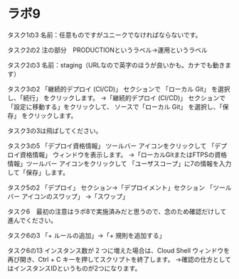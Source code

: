# ラボ9

タスク1の3
名前：任意ものですがユニークでなければならないです。

タスク2の2
注の部分　PRODUCTIONというラベル→運用というラベル

タスク2の3
名前：staging（URLなので英字のほうが良いかも。カナでも動きます）

タスク3の2
「継続的デプロイ (CI/CD)」 セクションで 「ローカル Git」 を選択し、「続行」 をクリックします。
→「継続的デプロイ (CI/CD)」 セクションで 「設定に移動する」をクリックして、
ソースで「ローカル Git」 を選択し、「保存」 をクリックします。

タスク3の3は飛ばしてください。

タスク3の5
「デプロイ資格情報」 ツールバー アイコンをクリックして 「デプロイ資格情報」 ウィンドウを表示します。
→「ローカルGitまたはFTPSの資格情報」ツールバー アイコンをクリックして 「ユーザスコープ」に7の情報を入力して「保存」します。

タスク5の2
「デプロイ」 セクション→「デプロイメント」セクション
「ツール バー アイコンのスワップ」 →「スワップ」

タスク6　最初の注意はラボ8で実施済みだと思うので、念のため確認だけして進んでください。

タスク6の3
「+ ルールの追加」→「+ 規則を追加する」

タスク6の13
インスタンス数が 2 つに増えた場合は、Cloud Shell ウィンドウを再び開き、Ctrl + C キーを押してスクリプトを終了します。
→確認の仕方としてはインスタンスIDというものが2つになります。